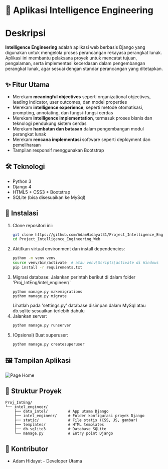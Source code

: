 # 📘 Aplikasi Intelligence Engineering

# Deskripsi  
**Intelligence Engineering** adalah aplikasi web berbasis Django yang digunakan untuk mengelola proses perancangan rekayasa perangkat lunak. Aplikasi ini membantu pelaksana proyek untuk mencatat tujuan, pengalaman, serta implementasi kecerdasan dalam pengembangan perangkat lunak, agar sesuai dengan standar perancangan yang ditetapkan.

## ✨ Fitur Utama
- Merekam **meaningful objectives** seperti organizational objectives, leading indicator, user outcomes, dan model properties
- Merekam **intelligence experience**, seperti metode otomatisasi, prompting, annotating, dan fungsi-fungsi cerdas
- Merekam **intelligence implementation**, termasuk proses bisnis dan teknologi pendukung sistem cerdas
- Merekam **hambatan dan batasan** dalam pengembangan modul perangkat lunak
- Merekam **rencana implementasi** software seperti deployment dan pemeliharaan
- Tampilan responsif menggunakan Bootstrap

## 🛠️ Teknologi
- Python 3
- Django 4
- HTML5 + CSS3 + Bootstrap
- SQLite (bisa disesuaikan ke MySql)

## 🚀 Instalasi

1. Clone repositori ini:
   ```bash
   git clone https://github.com/AdamHidayat31/Project_Intelligence_Engineering_Web.git
   cd Project_Intelligence_Engineering_Web
2. Aktifkan virtual environment dan install dependencies:
   ```bash
   python -m venv venv
   source venv/bin/activate  # atau venv\Scripts\activate di Windows
   pip install -r requirements.txt
3. Migrasi database:
   Jalankan perintah berikut di dalam folder 'Proj_IntEng/intel_engineer/'
   ```
   python manage.py makemigrations
   python manage.py migrate
   ```
   Lihatlah pada 'settings.py' database disimpan dalam MySql atau db.sqlite sesuaikan terlebih dahulu
4. Jalankan server:
   ```bash
   python manage.py runserver
5. (Opsional) Buat superuser:
   ```bash
   python manage.py createsuperuser
## 🖼️ Tampilan Aplikasi
![Page Home](Home.png)
## 📁 Struktur Proyek
  ```
  Proj_IntEng/
  └── intel_engineer/
      ├── data_intel/         # App utama Django
      ├── intel_engineer/     # Folder konfigurasi proyek Django
      ├── static/             # File statis (CSS, JS, gambar)
      ├── templates/          # HTML templates
      ├── db.sqlite3          # Database SQLite
      └── manage.py           # Entry point Django
  ```
## 👥 Kontributor
- Adam Hidayat - Developer Utama

